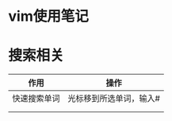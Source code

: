 # vim使用笔记

# 搜索相关

| 作用         | 操作                    |
| ------------ | ----------------------- |
| 快速搜索单词 | 光标移到所选单词，输入# |
|              |                         |
|              |                         |

